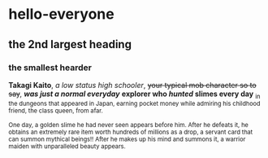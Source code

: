 # hello-everyone
## the 2nd largest heading
### the smallest hearder

**Takagi Kaito**, *a low status high schooler*, ~~your typical mob character so to say~~, ***was just a normal everyday*** **explorer who _hunted_ slimes every day** <sub>in the dungeons that appeared in Japan, earning pocket money while admiring his childhood friend, the class queen, from afar.</sub>

<sup>One day, a golden slime he had never seen appears before him. After he defeats it, he obtains an extremely rare item worth hundreds of millions as a drop, a servant card that can summon mythical beings!! After he makes up his mind and summons it, a warrior maiden with unparalleled beauty appears.</sup>
